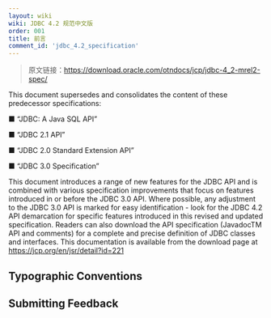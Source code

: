 ```yaml
---
layout: wiki
wiki: JDBC 4.2 规范中文版
order: 001
title: 前言
comment_id: 'jdbc_4.2_specification'
---
```


> 原文链接：https://download.oracle.com/otndocs/jcp/jdbc-4_2-mrel2-spec/

This document supersedes and consolidates the content of these predecessor specifications: 

■ “JDBC: A Java SQL API” 

■ “JDBC 2.1 API” 

■ “JDBC 2.0 Standard Extension API” 

■ “JDBC 3.0 Specification” 

This document introduces a range of new features for the JDBC API and is combined with various specification improvements that focus on features introduced in or before the JDBC 3.0 API. Where possible, any adjustment to the JDBC 3.0 API is marked for easy identification - look for the JDBC 4.2 API demarcation for specific features introduced in this revised and updated specification. Readers can also download the API specification (JavadocTM API and comments) for a complete and precise definition of JDBC classes and interfaces. This documentation is available from the download page at https://jcp.org/en/jsr/detail?id=221

## Typographic Conventions



## Submitting Feedback
